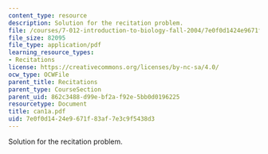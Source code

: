 ```yaml
---
content_type: resource
description: Solution for the recitation problem.
file: /courses/7-012-introduction-to-biology-fall-2004/7e0f0d1424e9671f83af7e3c9f5438d3_can1a.pdf
file_size: 82095
file_type: application/pdf
learning_resource_types:
- Recitations
license: https://creativecommons.org/licenses/by-nc-sa/4.0/
ocw_type: OCWFile
parent_title: Recitations
parent_type: CourseSection
parent_uid: 862c3488-d99e-bf2a-f92e-5bb0d0196225
resourcetype: Document
title: can1a.pdf
uid: 7e0f0d14-24e9-671f-83af-7e3c9f5438d3
---
```

Solution for the recitation problem.